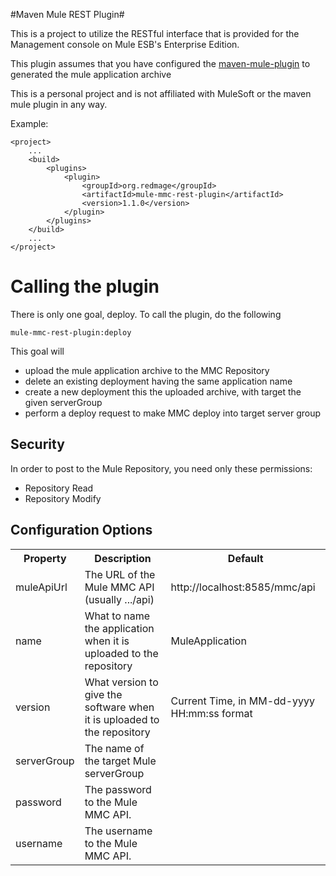 #Maven Mule REST Plugin#

This is a project to utilize the RESTful interface that is provided for the Management console on Mule ESB's Enterprise Edition. 

This plugin assumes that you have configured the [maven-mule-plugin](https://github.com/mulesoft/maven-mule-plugin) to generated the mule application archive

This is a personal project and is not affiliated with MuleSoft or the maven mule plugin in any way.

Example:

	<project>
		...
		<build>
			<plugins>
				<plugin>
					<groupId>org.redmage</groupId>
					<artifactId>mule-mmc-rest-plugin</artifactId>
					<version>1.1.0</version>
				</plugin>
			</plugins>
		</build>
		...
	</project>

# Calling the plugin #

There is only one goal, deploy. To call the plugin, do the following

	mule-mmc-rest-plugin:deploy
	
This goal will
*	upload the mule application archive to the MMC Repository
*	delete an existing deployment having the same application name
*	create a new deployment this the uploaded archive, with target the given serverGroup
*	perform a deploy request to make MMC deploy into target server group

## Security ##
In order to post to the Mule Repository, you need only these permissions:

*	Repository Read 
*	Repository Modify

## Configuration Options ##
<table>
	<tr>
		<th>Property
		<th>Description
		<th>Default
<tr>
	<td>
		muleApiUrl
	<td>
		The URL of the Mule MMC API (usually .../api)
	<td>
		http://localhost:8585/mmc/api
<tr>
	<td>
		name
	<td>
		What to name the application when it is uploaded to the repository
	<td>
		MuleApplication
<tr>
	<td>
		version
	<td>
		What version to give the software when it is uploaded to the repository
	<td>
		Current Time, in MM-dd-yyyy HH:mm:ss format
<tr>
	<td>
		serverGroup
	<td>
		The name of the target Mule serverGroup
	<td>
<tr>
	<td>
		password
	<td>
		The password to the Mule MMC API.
	<td>
<tr>
	<td>
		username
	<td>
		The username to the Mule MMC API.
	<td>
</table> 
